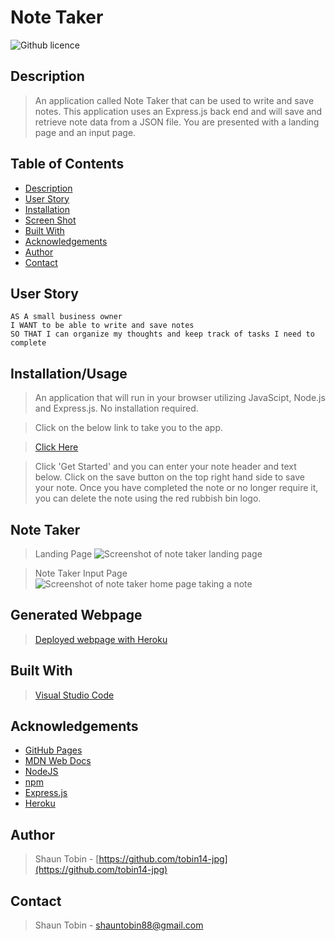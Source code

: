 # Note Taker
![Github licence](http://img.shields.io/badge/license-MIT-blue.svg)
## Description

> An application called Note Taker that can be used to write and save notes. This application uses an Express.js back end and will save and retrieve note data from a JSON file. You are presented with a landing page and an input page.

 ## Table of Contents 
  - [Description](#description)
  - [User Story](#user-story)
  - [Installation](#installation)
  - [Screen Shot](#screen-shot)
  - [Built With](#built-with)
  - [Acknowledgements](#acknowledgements)
  - [Author](#author)
  - [Contact](#contact)

## User Story
```
AS A small business owner
I WANT to be able to write and save notes
SO THAT I can organize my thoughts and keep track of tasks I need to complete

```

## Installation/Usage

> An application that will run in your browser utilizing JavaScipt, Node.js and Express.js. No installation required.

>Click on the below link to take you to the app. 

> [Click Here](https://calm-reaches-74011.herokuapp.com/)

>Click 'Get Started' and you can enter your note header and text below. Click on the save button on the top right hand side to save your note. Once you have completed the note or no longer require it, you can delete the note using the red rubbish bin logo. 

## Note Taker

>Landing Page
><img src=".\assets\images\screenshot.JPG" alt="Screenshot of note taker landing page">

>Note Taker Input Page
><img src=".\assets\images\screenshot2.JPG" alt="Screenshot of note taker home page taking a note">

## Generated Webpage

> [Deployed webpage with Heroku](https://calm-reaches-74011.herokuapp.com/) 

## Built With

> [Visual Studio Code](https://code.visualstudio.com/)

## Acknowledgements

* [GitHub Pages](https://pages.github.com)
* [MDN Web Docs](https://developer.mozilla.org/en-US/)
* [NodeJS](https://nodejs.org/en/)
* [npm](https://www.npmjs.com/)
* [Express.js](https://expressjs.com/)
* [Heroku](https://id.heroku.com/login)

## Author

> Shaun Tobin - [https://github.com/tobin14-jpg](https://github.com/tobin14-jpg)

## Contact 

> Shaun Tobin - shauntobin88@gmail.com
